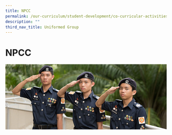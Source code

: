 ```yaml
---
title: NPCC
permalink: /our-curriculum/student-development/co-curricular-activities/uniformed-groups/npcc/
description: ""
third_nav_title: Uniformed Group
---
```

# **NPCC**

![](/images/NPCC.jpg)